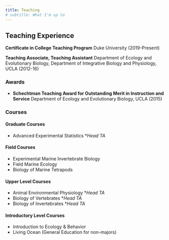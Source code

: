 ```yaml
---
title: Teaching
# subtitle: What I'm up to
---
```


## Teaching Experience

**Certificate in College Teaching Program**   Duke University (2019-Present)

**Teaching Associate, Teaching Assistant**  Department of Ecology and Evolutionary Biology, Department of Integrative Biology and Physiology, UCLA (2012-16)

### Awards
- **Schechtman Teaching Award for Outstanding Merit in Instruction and Service**  Department of Ecology and Evolutionary Biology, UCLA (2015)


### Courses
#### Graduate Courses
- Advanced Experimental Statistics \*_Head TA_

#### Field Courses
- Experimental Marine Invertebrate Biology
- Field Marine Ecology  
- Biology of Marine Tetrapods

#### Upper Level Courses
- Animal Environmental Physiology \*_Head TA_
- Biology of Vertebrates \*_Head TA_
- Biology of Invertebrates \*_Head TA_

#### Introductory Level Courses
- Introduction to Ecology & Behavior  
- Living Ocean (General Education for non-majors)
